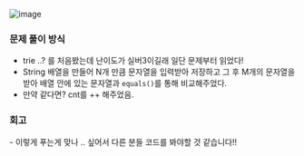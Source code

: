 ![image](https://user-images.githubusercontent.com/62701446/227219350-eff04d96-fbea-472c-97ea-044a38eb2e15.png)

<h3> 문제 풀이 방식 </h3>

- trie ..? 를 처음봤는데 난이도가 실버3이길래 일단 문제부터 읽었다!
- String 배열을 만들어 N개 만큼 문자열을 입력받아 저장하고 그 후 M개의 문자열을 받아 배열 안에 있는 문자열과 `equals()`를 통해 비교해주었다.
- 만약 같다면? cnt를 ++ 해주었음.

<h3> 회고 </h3>
- 이렇게 푸는게 맞나 .. 싶어서 다른 분들 코드를 봐야할 것 같습니다!! 
